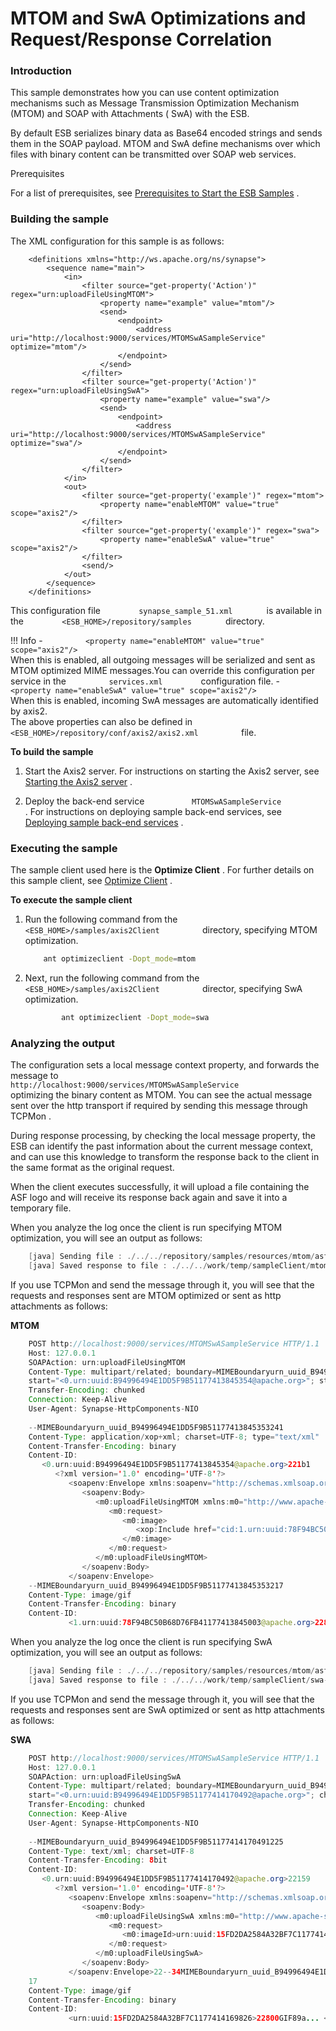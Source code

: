 # MTOM and SwA Optimizations and Request/Response Correlation

### Introduction

This sample demonstrates how you can use content optimization mechanisms
such as Message Transmission Optimization Mechanism (MTOM) and SOAP with
Attachments ( SwA) with the ESB.

By default ESB serializes binary data as Base64 encoded strings and
sends them in the SOAP payload. MTOM and SwA define mechanisms over
which files with binary content can be transmitted over SOAP web
services.

Prerequisites

For a list of prerequisites, see [Prerequisites to Start the ESB
Samples](https://docs.wso2.com/display/EI650/Setting+Up+the+ESB+Samples#SettingUptheESBSamples-ESBSamplePrerequisites)
.

### Building the sample

The XML configuration for this sample is as follows:

```
    <definitions xmlns="http://ws.apache.org/ns/synapse">
        <sequence name="main">
            <in>
                <filter source="get-property('Action')" regex="urn:uploadFileUsingMTOM">
                    <property name="example" value="mtom"/>
                    <send>
                        <endpoint>
                            <address uri="http://localhost:9000/services/MTOMSwASampleService" optimize="mtom"/>
                        </endpoint>
                    </send>
                </filter>
                <filter source="get-property('Action')" regex="urn:uploadFileUsingSwA">
                    <property name="example" value="swa"/>
                    <send>
                        <endpoint>
                            <address uri="http://localhost:9000/services/MTOMSwASampleService" optimize="swa"/>
                        </endpoint>
                    </send>
                </filter>
            </in>
            <out>
                <filter source="get-property('example')" regex="mtom">
                    <property name="enableMTOM" value="true" scope="axis2"/>
                </filter>
                <filter source="get-property('example')" regex="swa">
                    <property name="enableSwA" value="true" scope="axis2"/>
                </filter>
                <send/>
            </out>
        </sequence>
    </definitions>
```

This configuration file `         synapse_sample_51.xml        ` is
available in the `         <ESB_HOME>/repository/samples        `
directory.

!!! Info
    -   `          <property name="enableMTOM" value="true" scope="axis2"/>         `  
    When this is enabled, all outgoing messages will be serialized and
    sent as MTOM optimized MIME messages.You can override this
    configuration per service in the `          services.xml         `
    configuration file.
    -   `          <property name="enableSwA" value="true" scope="axis2"/>         `  
    When this is enabled, incoming SwA messages are automatically
    identified by axis2.   
    The above properties can also be defined in
    `           <ESB_HOME>/repository/conf/axis2/axis2.xml          `
    file.

**To build the sample**

1.  Start the Axis2 server. For instructions on starting the Axis2
    server, see [Starting the Axis2
    server](https://docs.wso2.com/display/EI650/Setting+Up+the+ESB+Samples#SettingUptheESBSamples-Axis2server)
    .

2.  Deploy the back-end service
    `           MTOMSwASampleService          ` . For instructions on
    deploying sample back-end services, see [Deploying sample back-end
    services](https://docs.wso2.com/display/EI650/Setting+Up+the+ESB+Samples#SettingUptheESBSamples-Backend)
    .

### Executing the sample

The sample client used here is the **Optimize Client** . For further
details on this sample client, see [Optimize
Client](https://docs.wso2.com/display/EI650/Using+the+Sample+Clients#UsingtheSampleClients-MTOMClient)
.

**To execute the sample client**

1.  Run the following command from the
    `           <ESB_HOME>/samples/axis2Client          ` directory,
    specifying MTOM optimization.

    ``` bash
        ant optimizeclient -Dopt_mode=mtom
    ```

2.  Next, run the following command from the
    `           <ESB_HOME>/samples/axis2Client          ` director,
    specifying SwA optimization.

    ``` bash
            ant optimizeclient -Dopt_mode=swa
    ```

### Analyzing the output

The configuration sets a local message context property, and forwards
the message to
`                   http://localhost:9000/services/MTOMSwASampleService                 `
optimizing the binary content as MTOM. You can see the actual message
sent over the http transport if required by sending this message through
TCPMon .

During response processing, by checking the local message property, the
ESB can identify the past information about the current message context,
and can use this knowledge to transform the response back to the client
in the same format as the original request.

When the client executes successfully, it will upload a file containing
the ASF logo and will receive its response back again and save it into a
temporary file.

When you analyze the log once the client is run specifying MTOM
optimization, you will see an output as follows:

``` java
    [java] Sending file : ./../../repository/samples/resources/mtom/asf-logo.gif as MTOM
    [java] Saved response to file : ./../../work/temp/sampleClient/mtom-49258.gif
```

If you use TCPMon and send the message through it, you will see that the
requests and responses sent are MTOM optimized or sent as http
attachments as follows:

**MTOM**

``` java
    POST http://localhost:9000/services/MTOMSwASampleService HTTP/1.1
    Host: 127.0.0.1
    SOAPAction: urn:uploadFileUsingMTOM
    Content-Type: multipart/related; boundary=MIMEBoundaryurn_uuid_B94996494E1DD5F9B51177413845353; type="application/xop+xml";
    start="<0.urn:uuid:B94996494E1DD5F9B51177413845354@apache.org>"; start-info="text/xml"; charset=UTF-8
    Transfer-Encoding: chunked
    Connection: Keep-Alive
    User-Agent: Synapse-HttpComponents-NIO
    
    --MIMEBoundaryurn_uuid_B94996494E1DD5F9B51177413845353241
    Content-Type: application/xop+xml; charset=UTF-8; type="text/xml"
    Content-Transfer-Encoding: binary
    Content-ID:
       <0.urn:uuid:B94996494E1DD5F9B51177413845354@apache.org>221b1
          <?xml version='1.0' encoding='UTF-8'?>
             <soapenv:Envelope xmlns:soapenv="http://schemas.xmlsoap.org/soap/envelope/">
                <soapenv:Body>
                   <m0:uploadFileUsingMTOM xmlns:m0="http://www.apache-synapse.org/test">
                      <m0:request>
                         <m0:image>
                            <xop:Include href="cid:1.urn:uuid:78F94BC50B68D76FB41177413845003@apache.org" xmlns:xop="http://www.w3.org/2004/08/xop/include" />
                         </m0:image>
                      </m0:request>
                   </m0:uploadFileUsingMTOM>
                </soapenv:Body>
             </soapenv:Envelope>
    --MIMEBoundaryurn_uuid_B94996494E1DD5F9B51177413845353217
    Content-Type: image/gif
    Content-Transfer-Encoding: binary
    Content-ID:
             <1.urn:uuid:78F94BC50B68D76FB41177413845003@apache.org>22800GIF89a... << binary content >>
```

When you analyze the log once the client is run specifying SwA
optimization, you will see an output as follows:

``` java
    [java] Sending file : ./../../repository/samples/resources/mtom/asf-logo.gif as SwA
    [java] Saved response to file : ./../../work/temp/sampleClient/swa-47549.gif
```

If you use TCPMon and send the message through it, you will see that the
requests and responses sent are SwA optimized or sent as http
attachments as follows:

**SWA**

``` java
    POST http://localhost:9000/services/MTOMSwASampleService HTTP/1.1
    Host: 127.0.0.1
    SOAPAction: urn:uploadFileUsingSwA
    Content-Type: multipart/related; boundary=MIMEBoundaryurn_uuid_B94996494E1DD5F9B51177414170491; type="text/xml";
    start="<0.urn:uuid:B94996494E1DD5F9B51177414170492@apache.org>"; charset=UTF-8
    Transfer-Encoding: chunked
    Connection: Keep-Alive
    User-Agent: Synapse-HttpComponents-NIO
    
    --MIMEBoundaryurn_uuid_B94996494E1DD5F9B51177414170491225
    Content-Type: text/xml; charset=UTF-8
    Content-Transfer-Encoding: 8bit
    Content-ID:
       <0.urn:uuid:B94996494E1DD5F9B51177414170492@apache.org>22159
          <?xml version='1.0' encoding='UTF-8'?>
             <soapenv:Envelope xmlns:soapenv="http://schemas.xmlsoap.org/soap/envelope/">
                <soapenv:Body>
                   <m0:uploadFileUsingSwA xmlns:m0="http://www.apache-synapse.org/test">
                      <m0:request>
                         <m0:imageId>urn:uuid:15FD2DA2584A32BF7C1177414169826</m0:imageId>
                      </m0:request>
                   </m0:uploadFileUsingSwA>
                </soapenv:Body>
             </soapenv:Envelope>22--34MIMEBoundaryurn_uuid_B94996494E1DD5F9B511774141704912
    17
    Content-Type: image/gif
    Content-Transfer-Encoding: binary
    Content-ID:
             <urn:uuid:15FD2DA2584A32BF7C1177414169826>22800GIF89a... << binary content >>
```

